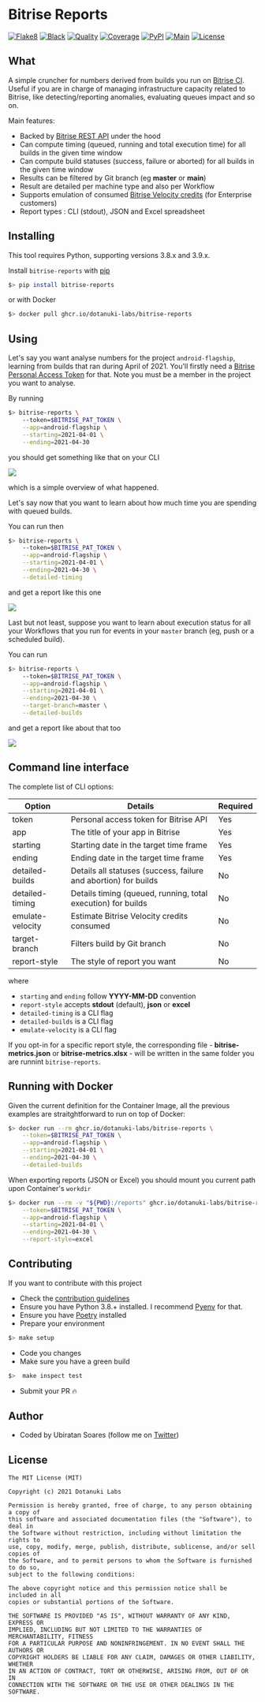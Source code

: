 # Bitrise Reports

[![Flake8](https://img.shields.io/badge/codestyle-flake8-yellow)](https://flake8.pycqa.org/en/latest/)
[![Black](https://img.shields.io/badge/code%20style-black-000000.svg)](https://github.com/psf/black)
[![Quality](https://api.codeclimate.com/v1/badges/a9fe25bd995710be45d2/maintainability)](https://codeclimate.com/github/dotanuki-labs/bitrise-reports/maintainability)
[![Coverage](https://codecov.io/gh/dotanuki-labs/bitrise-reports/branch/main/graph/badge.svg)](https://codecov.io/gh/dotanuki-labs/bitrise-reports)
[![PyPI](https://img.shields.io/pypi/v/bitrise-reports)](https://pypi.org/project/bitrise-reports/)
[![Main](https://github.com/dotanuki-labs/bitrise-reports/workflows/Main/badge.svg)](https://github.com/dotanuki-labs/bitrise-reports/actions?query=workflow%3AMain)
[![License](https://img.shields.io/github/license/dotanuki-labs/bitrise-reports)](https://choosealicense.com/licenses/mit)

## What

A simple cruncher for numbers derived from builds you run on [Bitrise CI](https://www.bitrise.io/). Useful if you are in charge of managing infrastructure capacity related to Bitrise, like detecting/reporting anomalies, evaluating queues impact and so on.

Main features:

- Backed by [Bitrise REST API](https://api-docs.bitrise.io/) under the hood
- Can compute timing (queued, running and total execution time) for all builds in the given time window
- Can compute build statuses (success, failure or aborted) for all builds in the given time window
- Results can be filtered by Git branch (eg **master** or **main**)
- Result are detailed per machine type and also per Workflow
- Supports emulation of consumed [Bitrise Velocity credits](https://www.bitrise.io/velocity-plan) (for Enterprise customers)
- Report types : CLI (stdout), JSON and Excel spreadsheet

## Installing

This tool requires Python, supporting versions 3.8.x and 3.9.x.

Install `bitrise-reports` with [pip](https://pypi.org/project/pip/)

```bash
$> pip install bitrise-reports
```

or with Docker

```bash
$> docker pull ghcr.io/dotanuki-labs/bitrise-reports
```

## Using

Let's say you want analyse numbers for the project `android-flagship`, learning from
builds that ran during April of 2021. You'll firstly need a
[Bitrise Personal Access Token](https://devcenter.bitrise.io/api/authentication/) for
that. Note you must be a member in the project you want to analyse.

By running

```bash
$> bitrise-reports \
    --token=$BITRISE_PAT_TOKEN \
    --app=android-flagship \
    --starting=2021-04-01 \
    --ending=2021-04-30
```

you should get something like that on your CLI

![](https://raw.githubusercontent.com/dotanuki-labs/bitrise-reports/main/.github/assets/showcase-cli-simple.png)

which is a simple overview of what happened.

Let's say now that you want to learn about how much time you are spending with queued builds.

You can run then

```bash
$> bitrise-reports \
    --token=$BITRISE_PAT_TOKEN \
    --app=android-flagship \
    --starting=2021-04-01 \
    --ending=2021-04-30 \
    --detailed-timing
```

and get a report like this one

![](https://raw.githubusercontent.com/dotanuki-labs/bitrise-reports/main/.github/assets/showcase-cli-timing.png)

Last but not least, suppose you want to learn about execution status for all your Workflows that you run for events in your `master` branch (eg, push or a scheduled build).

You can run

```bash
$> bitrise-reports \
    --token=$BITRISE_PAT_TOKEN \
    --app=android-flagship \
    --starting=2021-04-01 \
    --ending=2021-04-30 \
    --target-branch=master \
    --detailed-builds
```  

and get a report like about that too

![](https://raw.githubusercontent.com/dotanuki-labs/bitrise-reports/main/.github/assets/showcase-cli-statuses.png)

## Command line interface

The complete list of CLI options:

| Option           | Details                                                         | Required  |
|------------------|-----------------------------------------------------------------|-----------|
| token            | Personal access token for Bitrise API                           | Yes       |
| app              | The title of your app in Bitrise                                | Yes       |
| starting         | Starting date in the target time frame                          | Yes       |
| ending           | Ending date in the target time frame                            | Yes       |
| detailed-builds  | Details all statuses (success, failure and abortion) for builds | No        |
| detailed-timing  | Details timing (queued, running, total execution) for builds    | No        |
| emulate-velocity | Estimate Bitrise Velocity credits consumed                      | No        |
| target-branch    | Filters build by Git branch                                     | No        |
| report-style     | The style of report you want                                    | No        |

where

- `starting` and `ending` follow **YYYY-MM-DD** convention
- `report-style` accepts **stdout** (default), **json** or **excel**
- `detailed-timing` is a CLI flag
- `detailed-builds` is a CLI flag
- `emulate-velocity` is a CLI flag

If you opt-in for a specific report style, the corresponding file - **bitrise-metrics.json** or **bitrise-metrics.xlsx** - will be written in the same folder you are runnint `bitrise-reports`.

## Running with Docker

Given the current definition for the Container Image, all the previous examples are straitghtforward to run on top of Docker:


```bash
$> docker run --rm ghcr.io/dotanuki-labs/bitrise-reports \
    --token=$BITRISE_PAT_TOKEN \
    --app=android-flagship \
    --starting=2021-04-01 \
    --ending=2021-04-30 \
    --detailed-builds
```

When exporting reports (JSON or Excel) you should mount you current path upon Container's `workdir`

```bash
$> docker run --rm -v "${PWD}:/reports" ghcr.io/dotanuki-labs/bitrise-reports \
    --token=$BITRISE_PAT_TOKEN \
    --app=android-flagship \
    --starting=2021-04-01 \
    --ending=2021-04-30 \
    --report-style=excel
```

## Contributing

If you want to contribute with this project

- Check the [contribution guidelines](https://github.com/dotanuki-labs/.github/blob/main/CONTRIBUTING.md)
- Ensure you have Python 3.8.+ installed. I recommend [Pyenv](https://github.com/pyenv/pyenv) for that.
- Ensure you have [Poetry](https://python-poetry.org/) installed
- Prepare your environment

```bash
$> make setup
```

- Code you changes
- Make sure you have a green build

```bash
$>  make inspect test
```

- Submit your PR 🔥

## Author

- Coded by Ubiratan Soares (follow me on [Twitter](https://twitter.com/ubiratanfsoares))

## License

```
The MIT License (MIT)

Copyright (c) 2021 Dotanuki Labs

Permission is hereby granted, free of charge, to any person obtaining a copy of
this software and associated documentation files (the "Software"), to deal in
the Software without restriction, including without limitation the rights to
use, copy, modify, merge, publish, distribute, sublicense, and/or sell copies of
the Software, and to permit persons to whom the Software is furnished to do so,
subject to the following conditions:

The above copyright notice and this permission notice shall be included in all
copies or substantial portions of the Software.

THE SOFTWARE IS PROVIDED "AS IS", WITHOUT WARRANTY OF ANY KIND, EXPRESS OR
IMPLIED, INCLUDING BUT NOT LIMITED TO THE WARRANTIES OF MERCHANTABILITY, FITNESS
FOR A PARTICULAR PURPOSE AND NONINFRINGEMENT. IN NO EVENT SHALL THE AUTHORS OR
COPYRIGHT HOLDERS BE LIABLE FOR ANY CLAIM, DAMAGES OR OTHER LIABILITY, WHETHER
IN AN ACTION OF CONTRACT, TORT OR OTHERWISE, ARISING FROM, OUT OF OR IN
CONNECTION WITH THE SOFTWARE OR THE USE OR OTHER DEALINGS IN THE SOFTWARE.
```

